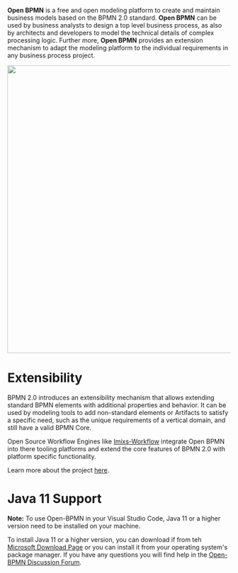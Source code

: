 **Open BPMN** is a free and open modeling platform to create and maintain business models based on the BPMN 2.0 standard. **Open BPMN** can be used by business analysts to design a top level business process, as also by architects and developers to model the technical details of complex processing logic.
Further more, **Open BPMN** provides an extension mechanism to adapt the modeling platform to the individual requirements in any business process project.

<img width="650" src="https://www.open-bpmn.org/images/imixs-bpmn-001.png" />

# Extensibility

BPMN 2.0 introduces an extensibility mechanism that allows extending standard BPMN elements with additional properties and behavior. It can be used by modeling tools to add non-standard elements or Artifacts to satisfy a specific need, such as the unique requirements of a vertical domain, and still have a valid BPMN Core.

Open Source Workflow Engines like [Imixs-Workflow](https://www.imixs.org) integrate Open BPMN into there tooling platforms and extend the core features of BPMN 2.0 with platform specific functionality.

Learn more about the project [here](https://github.com/imixs/open-bpmn).

# Java 11 Support

**Note:** To use Open-BPMN in your Visual Studio Code, Java 11 or a higher version need to be installed on your machine.

To install Java 11 or a higher version, you can download if from teh [Microsoft Download Page](https://learn.microsoft.com/en-us/java/openjdk/download) or you can install it from your operating system's package manager. If you have any questions you will find help in the [Open-BPMN Discussion Forum](https://github.com/imixs/open-bpmn/discussions).
